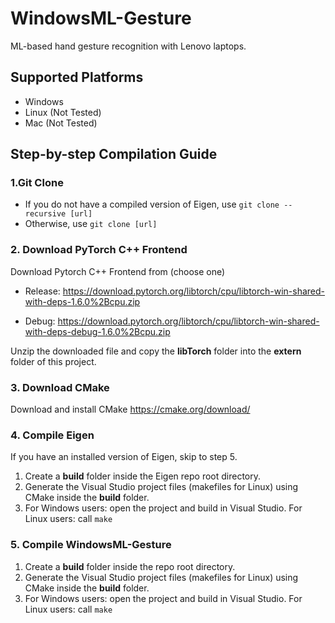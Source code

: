 # WindowsML-Gesture
 ML-based hand gesture recognition with Lenovo laptops.
 
## Supported Platforms
- Windows
- Linux (Not Tested)
- Mac (Not Tested)

## Step-by-step Compilation Guide 
 ### 1.Git Clone
 - If you do not have a compiled version of Eigen, use 
 `git clone --recursive [url]`
 - Otherwise, use
 `git clone [url]`

 ### 2. Download PyTorch C++ Frontend
 Download Pytorch C++ Frontend from (choose one)
 
 - Release: https://download.pytorch.org/libtorch/cpu/libtorch-win-shared-with-deps-1.6.0%2Bcpu.zip
 
 - Debug: https://download.pytorch.org/libtorch/cpu/libtorch-win-shared-with-deps-debug-1.6.0%2Bcpu.zip

 Unzip the downloaded file and copy the **libTorch** folder into the **extern** folder of this project.

 ### 3. Download CMake
 Download and install CMake
 https://cmake.org/download/

 ### 4. Compile Eigen
 If you have an installed version of Eigen, skip to step 5.
 1. Create a **build** folder inside the Eigen repo root directory.
 2. Generate the Visual Studio project files (makefiles for Linux) using CMake inside the **build** folder.
 3. For Windows users: open the project and build in Visual Studio.
    For Linux users: call `make`
 
 ### 5. Compile WindowsML-Gesture
 1. Create a **build** folder inside the repo root directory.
 2. Generate the Visual Studio project files (makefiles for Linux) using CMake inside the **build** folder.
 3. For Windows users: open the project and build in Visual Studio.
    For Linux users: call `make`


